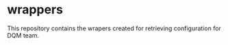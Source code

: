 # wrappers

This repository contains the wrapers created for retrieving configuration for DQM team.
